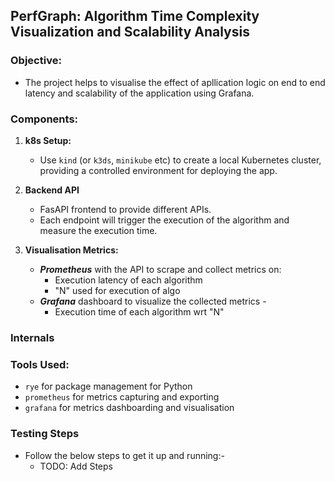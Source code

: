 ## PerfGraph: **Algorithm Time Complexity Visualization and Scalability Analysis**

### Objective:
- The project helps to visualise the effect of apllication logic on end to end latency and scalability of the application using Grafana.

### Components:
1. **k8s Setup:**
   - Use `kind` (or `k3ds`, `minikube` etc) to create a local Kubernetes cluster, providing a controlled environment for deploying the app.

2. **Backend API**
   - FasAPI frontend to provide different APIs.
   - Each endpoint will trigger the execution of the algorithm and measure the execution time.

3. **Visualisation Metrics:**
   - ***Prometheus*** with the API to scrape and collect metrics on:
     - Execution latency of each algorithm
     - "N" used for execution of algo
   - ***Grafana*** dashboard to visualize the collected metrics -
     - Execution time of each algorithm wrt "N"

### Internals

### Tools Used:
- `rye` for package management for Python
- `prometheus` for metrics capturing and exporting
- `grafana` for metrics dashboarding and visualisation

### Testing Steps
- Follow the below steps to get it up and running:- 
  - TODO: Add Steps